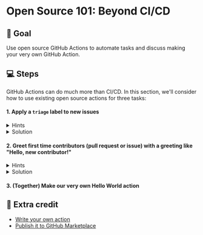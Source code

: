 # Open Source 101: Beyond CI/CD

## 🎯 Goal

Use open source GitHub Actions to automate tasks and discuss making your very own GitHub Action.

## 💻 Steps

GitHub Actions can do much more than CI/CD. In this section, we'll consider how to use existing open source actions for three tasks:

#### 1. Apply a `triage` label to new issues

<details><summary>Hints</summary>

1. Browse a certain [awesome list of actions](https://github.com/sdras/awesome-actions) for ideas.

2. The [`actions` org](https://github.com/actions) has some interesting actions, but so does the community 👀.

</details>

<details><summary>Solution</summary>

```
name: "Triage"
on:
  issues:
    types: [opened]

jobs:
  triage:
    runs-on: ubuntu-latest
    steps:
      - uses: Naturalclar/issue-action@v1.0.0
        with:
          keywords: '[""]'
          labels: '["triage"]'
          github-token: "${{ secrets.GITHUB_TOKEN }}"
```
</details>


#### 2. Greet first time contributors (pull request or issue) with a greeting like "Hello, new contributor!"

<details><summary>Hints</summary>

1. Browse [GitHub Marketplace](https://github.com/marketplace), this [awesome list of actions](https://github.com/sdras/awesome-actions), or Google for ideas.

2. The [`actions` org](https://github.com/actions) has some interesting actions, but so does the community 👀.

</details>

<details><summary>Solution</summary>

```
name: Greet first time contributors

on:
  issues:
    types: [opened]

jobs:
  greet:
    runs-on: ubuntu-latest
    steps:
    - uses: actions/first-interaction@v1
      with:
        repo-token: ${{ secrets.GITHUB_TOKEN }}
        issue-message: 'Welcome! Thanks for opening an issue in this project!'
```
</details>

#### 3. (Together) Make our very own Hello World action

## 🏅 Extra credit

* [Write your own action](https://help.github.com/en/actions/building-actions/about-actions)
* [Publish it to GitHub Marketplace](https://help.github.com/en/actions/building-actions/publishing-actions-in-github-marketplace)
